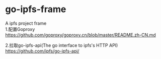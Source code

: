# go-ipfs-frame  
A ipfs project frame  
1.配置Goproxy 
https://github.com/goproxy/goproxy.cn/blob/master/README.zh-CN.md  
  
2.拉取go-ipfs-api(The go interface to ipfs's HTTP API)  
https://github.com/ipfs/go-ipfs-api/  
